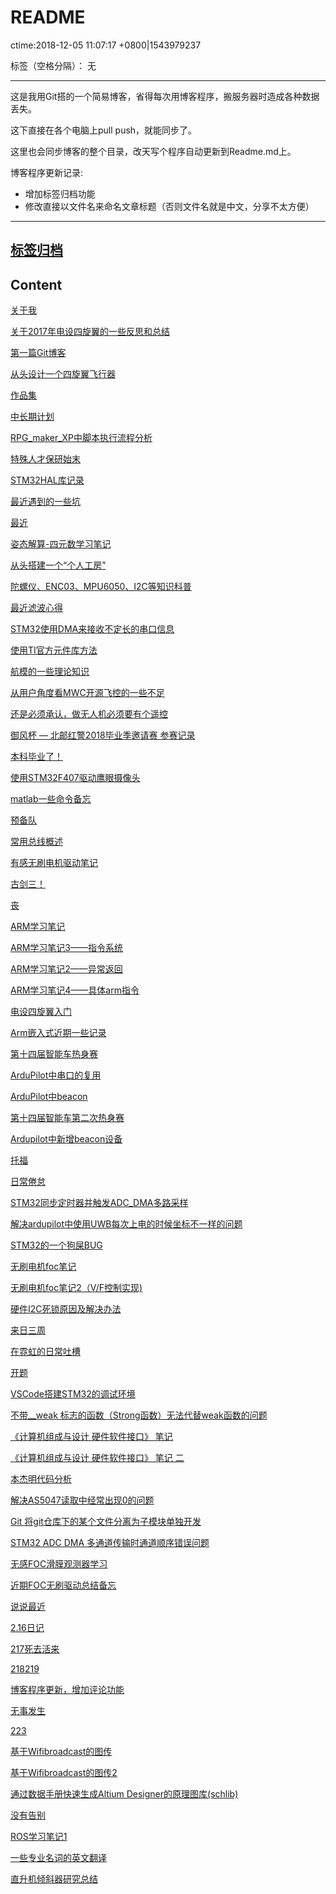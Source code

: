 ﻿# README
ctime:2018-12-05 11:07:17 +0800|1543979237

标签（空格分隔）： 无

---
这是我用Git搭的一个简易博客，省得每次用博客程序，搬服务器时造成各种数据丢失。

这下直接在各个电脑上pull push，就能同步了。

这里也会同步博客的整个目录，改天写个程序自动更新到Readme.md上。

博客程序更新记录:
- 增加标签归档功能
- 修改直接以文件名来命名文章标题（否则文件名就是中文，分享不太方便）

---

## [标签归档](https://github.com/Ncerzzk/MyBlog/blob/master/tags.md)

## Content
[关于我](https://github.com/Ncerzzk/MyBlog/blob/master/articles/about.md)

[关于2017年电设四旋翼的一些反思和总结](https://github.com/Ncerzzk/MyBlog/blob/master/articles/关于2017年电设四旋翼的一些反思和总结.md)

[第一篇Git博客](https://github.com/Ncerzzk/MyBlog/blob/master/articles/第一篇Git博客.md)

[从头设计一个四旋翼飞行器](https://github.com/Ncerzzk/MyBlog/blob/master/articles/从头设计一个四旋翼飞行器.md)

[作品集](https://github.com/Ncerzzk/MyBlog/blob/master/articles/作品集.md)

[中长期计划](https://github.com/Ncerzzk/MyBlog/blob/master/articles/中长期计划.md)

[RPG_maker_XP中脚本执行流程分析](https://github.com/Ncerzzk/MyBlog/blob/master/articles/RPG_maker_XP中脚本执行流程分析.md)

[特殊人才保研始末](https://github.com/Ncerzzk/MyBlog/blob/master/articles/特殊人才保研始末.md)

[STM32HAL库记录](https://github.com/Ncerzzk/MyBlog/blob/master/articles/STM32HAL库记录.md)

[最近遇到的一些坑](https://github.com/Ncerzzk/MyBlog/blob/master/articles/最近遇到的一些坑.md)

[最近](https://github.com/Ncerzzk/MyBlog/blob/master/articles/recently.md)

[姿态解算-四元数学习笔记](https://github.com/Ncerzzk/MyBlog/blob/master/articles/姿态解算-四元数学习笔记.md)

[从头搭建一个“个人工房”](https://github.com/Ncerzzk/MyBlog/blob/master/articles/从头搭建一个“个人工房”.md)

[陀螺仪、ENC03、MPU6050、I2C等知识科普](https://github.com/Ncerzzk/MyBlog/blob/master/articles/陀螺仪、ENC03、MPU6050、I2C等知识科普.md)

[最近滤波心得](https://github.com/Ncerzzk/MyBlog/blob/master/articles/最近滤波心得.md)

[STM32使用DMA来接收不定长的串口信息](https://github.com/Ncerzzk/MyBlog/blob/master/articles/STM32使用DMA来接收不定长的串口信息.md)

[使用TI官方元件库方法](https://github.com/Ncerzzk/MyBlog/blob/master/articles/使用TI官方元件库方法.md)

[航模的一些理论知识](https://github.com/Ncerzzk/MyBlog/blob/master/articles/航模的一些理论知识.md)

[从用户角度看MWC开源飞控的一些不足](https://github.com/Ncerzzk/MyBlog/blob/master/articles/从用户角度看MWC开源飞控的一些不足.md)

[还是必须承认，做无人机必须要有个遥控](https://github.com/Ncerzzk/MyBlog/blob/master/articles/还是必须承认，做无人机必须要有个遥控.md)

[御风杯 — 北邮红警2018毕业季邀请赛 参赛记录](https://github.com/Ncerzzk/MyBlog/blob/master/articles/御风杯—北邮红警2018毕业季邀请赛参赛记录.md)

[本科毕业了！](https://github.com/Ncerzzk/MyBlog/blob/master/articles/本科毕业了！.md)

[使用STM32F407驱动鹰眼摄像头](https://github.com/Ncerzzk/MyBlog/blob/master/articles/使用STM32F407驱动鹰眼摄像头.md)

[matlab一些命令备忘](https://github.com/Ncerzzk/MyBlog/blob/master/articles/matlab一些命令备忘.md)

[预备队](https://github.com/Ncerzzk/MyBlog/blob/master/articles/预备队.md)

[常用总线概述](https://github.com/Ncerzzk/MyBlog/blob/master/articles/常用总线概述.md)

[有感无刷电机驱动笔记](https://github.com/Ncerzzk/MyBlog/blob/master/articles/有感无刷电机驱动笔记.md)

[古剑三！](https://github.com/Ncerzzk/MyBlog/blob/master/articles/古剑三！.md)

[丧](https://github.com/Ncerzzk/MyBlog/blob/master/articles/丧.md)

[ARM学习笔记](https://github.com/Ncerzzk/MyBlog/blob/master/articles/ARM学习笔记.md)

[ARM学习笔记3——指令系统](https://github.com/Ncerzzk/MyBlog/blob/master/articles/ARM学习笔记3——指令系统.md)

[ARM学习笔记2——异常返回](https://github.com/Ncerzzk/MyBlog/blob/master/articles/ARM学习笔记2——异常返回.md)

[ARM学习笔记4——具体arm指令](https://github.com/Ncerzzk/MyBlog/blob/master/articles/ARM学习笔记4——具体arm指令.md)

[电设四旋翼入门](https://github.com/Ncerzzk/MyBlog/blob/master/articles/电设四旋翼入门.md)

[Arm嵌入式近期一些记录](https://github.com/Ncerzzk/MyBlog/blob/master/articles/Arm嵌入式近期一些记录.md)

[第十四届智能车热身赛](https://github.com/Ncerzzk/MyBlog/blob/master/articles/第十四届智能车热身赛.md)

[ArduPilot中串口的复用](https://github.com/Ncerzzk/MyBlog/blob/master/articles/ArduPilot中串口的复用.md)

[ArduPilot中beacon](https://github.com/Ncerzzk/MyBlog/blob/master/articles/ArduPilot中beacon.md)

[第十四届智能车第二次热身赛](https://github.com/Ncerzzk/MyBlog/blob/master/articles/第十四届智能车第二次热身赛.md)

[Ardupilot中新增beacon设备](https://github.com/Ncerzzk/MyBlog/blob/master/articles/Ardupilot中新增beacon设备.md)

[托福](https://github.com/Ncerzzk/MyBlog/blob/master/articles/tf.md)

[日常倦怠](https://github.com/Ncerzzk/MyBlog/blob/master/articles/日常倦怠.md)

[STM32同步定时器并触发ADC_DMA多路采样](https://github.com/Ncerzzk/MyBlog/blob/master/articles/STM32同步定时器并触发ADC_DMA多路采样.md)

[解决ardupilot中使用UWB每次上电的时候坐标不一样的问题](https://github.com/Ncerzzk/MyBlog/blob/master/articles/解决ardupilot中使用UWB每次上电的时候坐标不一样的问题.md)

[STM32的一个狗屎BUG ](https://github.com/Ncerzzk/MyBlog/blob/master/articles/shit_bug_of_stm32.md)

[无刷电机foc笔记 ](https://github.com/Ncerzzk/MyBlog/blob/master/articles/无刷电机foc笔记.md)

[无刷电机foc笔记2（V/F控制实现)](https://github.com/Ncerzzk/MyBlog/blob/master/articles/无刷电机foc笔记2_V-F控制实现.md)

[硬件I2C死锁原因及解决办法](https://github.com/Ncerzzk/MyBlog/blob/master/articles/硬件I2C死锁原因及解决办法.md)

[来日三周](https://github.com/Ncerzzk/MyBlog/blob/master/articles/injapan.md)

[在霓虹的日常吐槽 ](https://github.com/Ncerzzk/MyBlog/blob/master/articles/injapan_tucao.md)

[开题 ](https://github.com/Ncerzzk/MyBlog/blob/master/articles/open_graduation.md)

[VSCode搭建STM32的调试环境](https://github.com/Ncerzzk/MyBlog/blob/master/articles/VScode_Stm32_IDE.md)

[不带__weak 标志的函数（Strong函数）无法代替weak函数的问题](https://github.com/Ncerzzk/MyBlog/blob/master/articles/weak_problem.md)

[《计算机组成与设计 硬件软件接口》 笔记](https://github.com/Ncerzzk/MyBlog/blob/master/articles/computer_designer.md)

[《计算机组成与设计 硬件软件接口》 笔记 二](https://github.com/Ncerzzk/MyBlog/blob/master/articles/computer_designer2.md)

[本杰明代码分析](https://github.com/Ncerzzk/MyBlog/blob/master/articles/本杰明代码分析.md)

[解决AS5047读取中经常出现0的问题](https://github.com/Ncerzzk/MyBlog/blob/master/articles/as5047.md)

[Git 将git仓库下的某个文件分离为子模块单独开发](https://github.com/Ncerzzk/MyBlog/blob/master/articles/git_submodule.md)

[STM32 ADC DMA 多通道传输时通道顺序错误问题 ](https://github.com/Ncerzzk/MyBlog/blob/master/articles/adc_dma_order.md)

[无感FOC滑膜观测器学习](https://github.com/Ncerzzk/MyBlog/blob/master/articles/SMO.md)

[近期FOC无刷驱动总结备忘](https://github.com/Ncerzzk/MyBlog/blob/master/articles/foc_recently.md)

[说说最近 ](https://github.com/Ncerzzk/MyBlog/blob/master/articles/说说最近.md)

[2.16日记](https://github.com/Ncerzzk/MyBlog/blob/master/articles/216日记.md)

[217死去活来 ](https://github.com/Ncerzzk/MyBlog/blob/master/articles/217.md)

[218219 ](https://github.com/Ncerzzk/MyBlog/blob/master/articles/218219.md)

[博客程序更新，增加评论功能 ](https://github.com/Ncerzzk/MyBlog/blob/master/articles/博客程序更新，增加评论功能.md)

[无事发生 ](https://github.com/Ncerzzk/MyBlog/blob/master/articles/无事发生.md)

[223 ](https://github.com/Ncerzzk/MyBlog/blob/master/articles/223.md)

[基于Wifibroadcast的图传](https://github.com/Ncerzzk/MyBlog/blob/master/articles/基于wifibrocast的图传.md)

[基于Wifibroadcast的图传2](https://github.com/Ncerzzk/MyBlog/blob/master/articles/基于Wifibroadcast的图传2.md)

[通过数据手册快速生成Altium Designer的原理图库(schlib) ](https://github.com/Ncerzzk/MyBlog/blob/master/articles/通过数据手册快速生成AltiumDesigner的原理图库(schlib).md)

[没有告别 ](https://github.com/Ncerzzk/MyBlog/blob/master/articles/没有告别.md)

[ROS学习笔记1 ](https://github.com/Ncerzzk/MyBlog/blob/master/articles/ROS学习笔记1.md)

[一些专业名词的英文翻译](https://github.com/Ncerzzk/MyBlog/blob/master/articles/一些专业名词的英文翻译.md)

[直升机倾斜器研究总结 ](https://github.com/Ncerzzk/MyBlog/blob/master/articles/倾斜器研究总结.md)

